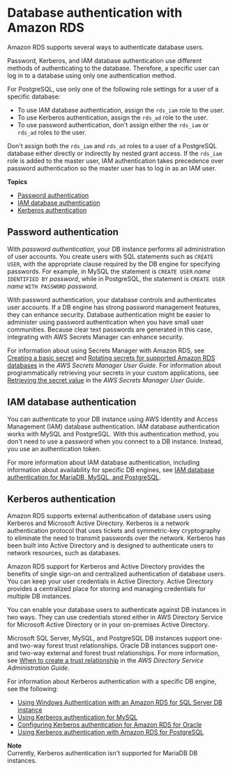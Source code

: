 # Database authentication with Amazon RDS<a name="database-authentication"></a>

Amazon RDS supports several ways to authenticate database users\.

Password, Kerberos, and IAM database authentication use different methods of authenticating to the database\. Therefore, a specific user can log in to a database using only one authentication method\. 

For PostgreSQL, use only one of the following role settings for a user of a specific database: 
+ To use IAM database authentication, assign the `rds_iam` role to the user\.
+ To use Kerberos authentication, assign the `rds_ad` role to the user\. 
+ To use password authentication, don't assign either the `rds_iam` or `rds_ad` roles to the user\. 

Don't assign both the `rds_iam` and `rds_ad` roles to a user of a PostgreSQL database either directly or indirectly by nested grant access\. If the `rds_iam` role is added to the master user, IAM authentication takes precedence over password authentication so the master user has to log in as an IAM user\.

**Topics**
+ [Password authentication](#password-authentication)
+ [IAM database authentication](#iam-database-authentication)
+ [Kerberos authentication](#kerberos-authentication)

## Password authentication<a name="password-authentication"></a>

With *password authentication,* your DB instance performs all administration of user accounts\. You create users with SQL statements such as `CREATE USER`, with the appropriate clause required by the DB engine for specifying passwords\. For example, in MySQL the statement is `CREATE USER` *name* `IDENTIFIED BY` *password*, while in PostgreSQL, the statement is `CREATE USER` *name* `WITH PASSWORD` *password*\. 

With password authentication, your database controls and authenticates user accounts\. If a DB engine has strong password management features, they can enhance security\. Database authentication might be easier to administer using password authentication when you have small user communities\. Because clear text passwords are generated in this case, integrating with AWS Secrets Manager can enhance security\.

For information about using Secrets Manager with Amazon RDS, see [Creating a basic secret](https://docs.aws.amazon.com/secretsmanager/latest/userguide/manage_create-basic-secret.html) and [Rotating secrets for supported Amazon RDS databases](https://docs.aws.amazon.com/secretsmanager/latest/userguide/rotating-secrets-rds.html) in the *AWS Secrets Manager User Guide*\. For information about programmatically retrieving your secrets in your custom applications, see [Retrieving the secret value](https://docs.aws.amazon.com/secretsmanager/latest/userguide/manage_retrieve-secret.html) in the *AWS Secrets Manager User Guide*\.

## IAM database authentication<a name="iam-database-authentication"></a>

You can authenticate to your DB instance using AWS Identity and Access Management \(IAM\) database authentication\. IAM database authentication works with MySQL and PostgreSQL\. With this authentication method, you don't need to use a password when you connect to a DB instance\. Instead, you use an authentication token\.

For more information about IAM database authentication, including information about availability for specific DB engines, see [IAM database authentication for MariaDB, MySQL, and PostgreSQL](UsingWithRDS.IAMDBAuth.md)\.

## Kerberos authentication<a name="kerberos-authentication"></a>

Amazon RDS supports external authentication of database users using Kerberos and Microsoft Active Directory\. Kerberos is a network authentication protocol that uses tickets and symmetric\-key cryptography to eliminate the need to transmit passwords over the network\. Kerberos has been built into Active Directory and is designed to authenticate users to network resources, such as databases\.

Amazon RDS support for Kerberos and Active Directory provides the benefits of single sign\-on and centralized authentication of database users\. You can keep your user credentials in Active Directory\. Active Directory provides a centralized place for storing and managing credentials for multiple DB instances\.

You can enable your database users to authenticate against DB instances in two ways\. They can use credentials stored either in AWS Directory Service for Microsoft Active Directory or in your on\-premises Active Directory\.

Microsoft SQL Server, MySQL, and PostgreSQL DB instances support one\- and two\-way forest trust relationships\. Oracle DB instances support one\- and two\-way external and forest trust relationships\. For more information, see [When to create a trust relationship](https://docs.aws.amazon.com/directoryservice/latest/admin-guide/setup_trust.html) in the *AWS Directory Service Administration Guide*\.

For information about Kerberos authentication with a specific DB engine, see the following:
+ [Using Windows Authentication with an Amazon RDS for SQL Server DB instance](USER_SQLServerWinAuth.md)
+ [Using Kerberos authentication for MySQL](mysql-kerberos.md)
+ [Configuring Kerberos authentication for Amazon RDS for Oracle](oracle-kerberos.md)
+ [Using Kerberos authentication with Amazon RDS for PostgreSQL](postgresql-kerberos.md)

**Note**  
Currently, Kerberos authentication isn't supported for MariaDB DB instances\.